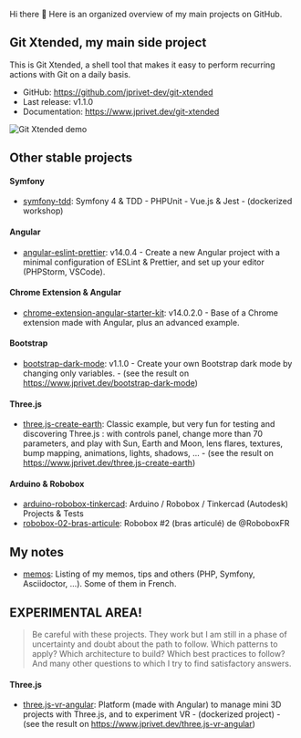 Hi there 👋 Here is an organized overview of my main projects on GitHub.

## Git Xtended, my main side project

This is Git Xtended, a shell tool that makes it easy to perform recurring actions with Git on a daily basis.

* GitHub: https://github.com/jprivet-dev/git-xtended
* Last release: v1.1.0
* Documentation: https://www.jprivet.dev/git-xtended

![Git Xtended demo](https://www.jprivet.dev/assets/images/pages/git-xtended/gx-c-demo.gif)

## Other stable projects

#### Symfony

* [symfony-tdd](https://github.com/jprivet-dev/symfony-tdd): Symfony 4 & TDD - PHPUnit - Vue.js & Jest - (dockerized workshop)

#### Angular

* [angular-eslint-prettier](https://github.com/jprivet-dev/angular-eslint-prettier): v14.0.4 - Create a new Angular project with a minimal configuration of ESLint & Prettier, and set up your editor (PHPStorm, VSCode).

#### Chrome Extension & Angular

* [chrome-extension-angular-starter-kit](https://github.com/jprivet-dev/chrome-extension-angular-starter-kit): v14.0.2.0 - Base of a Chrome extension made with Angular, plus an advanced example.

#### Bootstrap

* [bootstrap-dark-mode](https://github.com/jprivet-dev/bootstrap-dark-mode): v1.1.0 - Create your own Bootstrap dark mode by changing only variables. - (see the result on https://www.jprivet.dev/bootstrap-dark-mode)

#### Three.js

* [three.js-create-earth](https://github.com/jprivet-dev/three.js-create-earth): Classic example, but very fun for testing and discovering Three.js : with controls panel, change more than 70 parameters, and play with Sun, Earth and Moon, lens flares, textures, bump mapping, animations, lights, shadows, … - (see the result on https://www.jprivet.dev/three.js-create-earth)

#### Arduino & Robobox

* [arduino-robobox-tinkercad](https://github.com/jprivet-dev/arduino-robobox-tinkercad): Arduino / Robobox / Tinkercad (Autodesk) Projects & Tests
* [robobox-02-bras-articule](https://github.com/jprivet-dev/robobox-02-bras-articule): Robobox #2 (bras articulé) de @RoboboxFR

## My notes

* [memos](https://github.com/jprivet-dev/memos): Listing of my memos, tips and others (PHP, Symfony, Asciidoctor, ...). Some of them in French.

## EXPERIMENTAL AREA!

> Be careful with these projects. They work but I am still in a phase of uncertainty and doubt about the path to follow. Which patterns to apply? Which architecture to build? Which best practices to follow? And many other questions to which I try to find satisfactory answers.

#### Three.js

* [three.js-vr-angular](https://github.com/jprivet-dev/three.js-vr-angular): Platform (made with Angular) to manage mini 3D projects with Three.js, and to experiment VR - (dockerized project) - (see the result on https://www.jprivet.dev/three.js-vr-angular)
